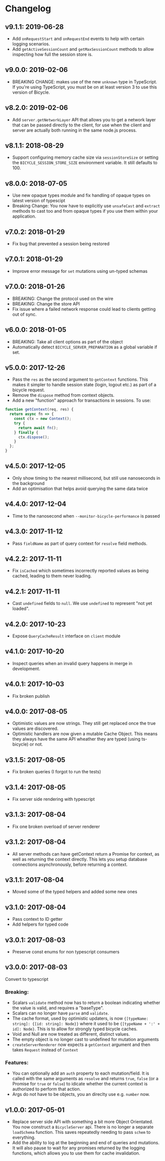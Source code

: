# Changelog

## v9.1.1: 2019-06-28

- Add `onRequestStart` and `onRequestEnd` events to help with certain logging scenarios.
- Add `getActiveSessionCount` and `getMaxSessionCount` methods to allow inspecting how full the session store is.

## v9.0.0: 2019-02-06

- BREAKING CHANGE: makes use of the new `unknown` type in TypeScript. If you're using TypeScript, you must be on at least version 3 to use this version of Bicycle.

## v8.2.0: 2019-02-06

- Add `server.getNetworkLayer` API that allows you to get a network layer that can be passed directly to the client, for use when the client and server are actually both running in the same node.js process.

## v8.1.1: 2018-08-29

- Support configuring memory cache size via `sessionStoreSize` or setting the `BICYCLE_SESSION_STORE_SIZE` environment variable. It still defaults to 100.

## v8.0.0: 2018-07-05

- Use new opaque types module and fix handling of opaque types on latest version of typescipt
- Breaking Change: You now have to explicitly use `unsafeCast` and `extract` methods to cast too and from opaque types if you use them within your application.

## v7.0.2: 2018-01-29

- Fix bug that prevented a session being restored

## v7.0.1: 2018-01-29

- Improve error message for `set` mutations using un-typed schemas

## v7.0.0: 2018-01-26

- BREAKING: Change the protocol used on the wire
- BREAKING: Change the store API
- Fix issue where a failed network response could lead to clients getting out of sync.

## v6.0.0: 2018-01-05

- BREAKING: Take all client options as part of the object
- Automatically detect `BICYCLE_SERVER_PREPARATION` as a global variable if set.

## v5.0.0: 2017-12-26

- Pass the `res` as the second argument to `getContext` functions. This makes it
  simpler to handle session state (login, logout etc.) as part of a bicycle
  request.
- Remove the `dispose` method from context objects.
- Add a new "function" approach for transactions in sessions. To use:

```js
function getContext(req, res) {
  return async fn => {
    const ctx = new Context();
    try {
      return await fn();
    } finally {
      ctx.dispose();
    }
  };
}
```

## v4.5.0: 2017-12-05

- Only show timing to the nearest millisecond, but still use nanoseconds in the
  background
- Add an optimisation that helps avoid querying the same data twice

## v4.4.0: 2017-12-04

- Time to the nanosecond when `--monitor-bicycle-performance` is passed

## v4.3.0: 2017-11-12

- Pass `fieldName` as part of query context for `resolve` field methods.

## v4.2.2: 2017-11-11

- Fix `isCached` which sometimes incorrectly reported values as being cached,
  leading to them never loading.

## v4.2.1: 2017-11-11

- Cast `undefined` fields to `null`. We use `undefined` to represent "not yet
  loaded".

## v4.2.0: 2017-10-23

- Expose `QueryCacheResult` interface on `client` module

## v4.1.0: 2017-10-20

- Inspect queries when an invalid query happens in merge in development.

## v4.0.1: 2017-10-03

- Fix broken publish

## v4.0.0: 2017-08-05

- Optimistic values are now strings. They still get replaced once the true
  values are discovered.
- Optimistic handlers are now given a mutable Cache Object. This means they
  always have the same API wheather they are typed (using ts-bicycle) or not.

## v3.1.5: 2017-08-05

- Fix broken queries (I forgot to run the tests)

## v3.1.4: 2017-08-05

- Fix server side rendering with typescript

## v3.1.3: 2017-08-04

- Fix one broken overload of server renderer

## v3.1.2: 2017-08-04

- All server methods can have getContext return a Promise for context, as well
  as returning the context directly. This lets you setup database connections
  asynchronously, before returning a context.

## v3.1.1: 2017-08-04

- Moved some of the typed helpers and added some new ones

## v3.1.0: 2017-08-04

- Pass context to ID getter
- Add helpers for typed code

## v3.0.1: 2017-08-03

- Preserve const enums for non typescript consumers

## v3.0.0: 2017-08-03

Convert to typescript

### Breaking:

- Scalars `validate` method now has to return a boolean indicating whether the
  value is valid, and requires a "baseType".
- Scalars can no longer have `parse` and `validate`.
- The cache format, used by optimistic updaters, is now `{[typeName: string]: {[id: string]: Node}}` where it used to be `{[typeName + ':' + id]: Node}`.
  This is to allow for strongly typed bicycle caches.
- Void and Null are now treated as different, distinct values.
- The empty object is no longer cast to undefined for mutation arguments
- `createServerRenderer` now expects a `getContext` argument and then takes
  `Request` instead of `Context`

### Features:

- You can optionally add an `auth` property to each mutation/field. It is called
  with the same arguments as `resolve` and returns `true`, `false` (or a Promise
  for `true` or `false`) to idicate whether the current context is authorized to
  perform that action.
- Args do not have to be objects, you an direclty use e.g. `number` now.

## v1.0.0: 2017-05-01

- Replace server side API with something a bit more Object Orientated. You now
  construct a `BicycleServer` api. There is no longer a separate `loadSchema`
  function. This saves repeatedly needing to pass `schem` to everything.
- Add the ability to log at the beginning and end of queries and mutations. It
  will also pause to wait for any promises returned by the logging functions,
  which allows you to use them for cache invalidation.
